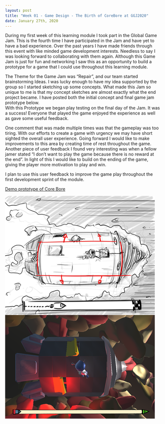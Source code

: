 ```yaml
---
layout: post
title: "Week 01 - Game Design - The Birth of CoreBore at GGJ2020"
date: January 27th, 2020
---
```


During my first week of this learning module I took part in the Global Game Jam.  This is the fourth time I have participated in the Jam and have yet to have a bad experience.  Over the past years I have made friends through this event with like minded game development interests.  Needless to say I was looking forward to collaborating with them again.  Although this Game Jam is just for fun and networking I saw this as an opportunity to build a prototype for a game that I could use throughout this learning module.  

   The Theme for the Game Jam was “Repair”, and our team started brainstorming Ideas.  I was lucky enough to have my idea supported by the group so I started sketching up some concepts. What made this Jam so unique to me is that my concept sketches are almost exactly what the end project became.  I have posted both the initial concept and final game jam prototype below.  
   With this Prototype we began play testing on the final day of the Jam.  It was a success! Everyone that played the game enjoyed the experience as well as gave some useful feedback.
   
One comment that was made multiple times was that the gameplay was too tiring. With our efforts to create a game with urgency we may have short sighted the overall user experience.  Going forward I would like to make improvements to this area by creating time of rest throughout the game. Another piece of user feedback I found very interesting was when a fellow jamer stated “I don’t want to play the game because there is no reward at the end”. In light of this I would like to build on the ending of the game, giving the player more motivation to play and win. 

I plan to use this user feedback to improve the game play throughout the first development sprint of the module.  

[Demo prototype of Core Bore](https://rockclaw.itch.io/core-bore)

<img src="../_images/CB_Comparison.png" alt="Comparison" class="inline"/>
